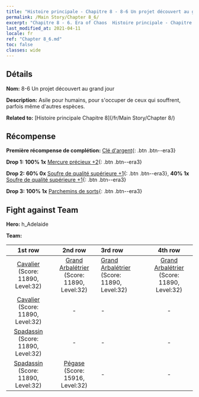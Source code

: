 ```yaml
---
title: "Histoire principale - Chapitre 8 - 8-6 Un projet découvert au grand jour"
permalink: /Main Story/Chapter 8_6/
excerpt: "Chapitre 8 - 6. Era of Chaos  Histoire principale - Chapitre 8_6. 8-6 Un projet découvert au grand jour"
last_modified_at: 2021-04-11
locale: fr
ref: "Chapter 8_6.md"
toc: false
classes: wide
---
```


## Détails

 **Nom:** 8-6 Un projet découvert au grand jour

 **Description:** Asile pour humains, pour s'occuper de ceux qui souffrent, parfois même d'autres espèces.

 **Related to:** [Histoire principale Chapitre 8](/fr/Main Story/Chapter 8/)

## Récompense

 **Première récompense de complétion:** [Clé d'argent](/fr/Items/con_693/){: .btn .btn--era3}

 **Drop 1:** **100% 1x** [Mercure précieux +2](/fr/Items/mat_28/){: .btn .btn--era3}

 **Drop 2:** **60% 0x** [Soufre de qualité supérieure +1](/fr/Items/mat_22/){: .btn .btn--era3}, **40% 1x** [Soufre de qualité supérieure +1](/fr/Items/mat_22/){: .btn .btn--era3}

 **Drop 3:** **100% 1x** [Parchemins de sorts](/fr/Items/con_694/){: .btn .btn--era3}


## Fight against Team
 **Hero:** h_Adelaide

 **Team:**


  | 1st row | 2nd row | 3rd row | 4th row |
  |:----:|:----:|:----|:----:|
  | [Cavalier](/fr/units/Cavalier/) (Score: 11890, Level:32)  | [Grand Arbalétrier](/fr/units/Marksman/) (Score: 11890, Level:32)  | [Grand Arbalétrier](/fr/units/Marksman/) (Score: 11890, Level:32)  | [Grand Arbalétrier](/fr/units/Marksman/) (Score: 11890, Level:32)  |
  | [Cavalier](/fr/units/Cavalier/) (Score: 11890, Level:32)  | - | - | - |
  | [Spadassin](/fr/units/Swordsman/) (Score: 11890, Level:32)  | - | - | - |
  | [Spadassin](/fr/units/Swordsman/) (Score: 11890, Level:32)  | [Pégase](/fr/units/Pegasus/) (Score: 15916, Level:32)  | - | - |


